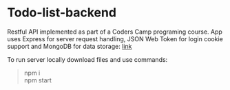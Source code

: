 # Todo-list-backend
Restful API implemented as part of a Coders Camp programing course. 
App uses Express for server request handling, JSON Web Token for login cookie support and MongoDB for data storage: [link](https://salty-meadow-29857.herokuapp.com/api)  

To run server locally download files and use commands:
>npm i  
>npm start
